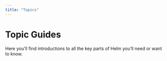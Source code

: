 ```yaml
---
title: "Topics"
---
```


# Topic Guides

Here you’ll find introductions to all the key parts of Helm you’ll need or want to know.

